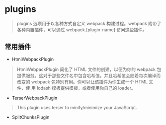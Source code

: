 # plugins

> plugins 选项用于以各种方式自定义 webpack 构建过程。webpack 附带了各种内置插件，可以通过 webpack.\[plugin-name\] 访问这些插件。

## 常用插件

- HtmlWebpackPlugin

> HtmlWebpackPlugin 简化了 HTML 文件的创建，以便为你的 webpack 包提供服务。这对于那些文件名中包含哈希值，并且哈希值会随着每次编译而改变的 webpack 包特别有用。你可以让该插件为你生成一个 HTML 文件，使  用 lodash 模板提供模板，或者使用你自己的 loader。

- TerserWebpackPlugin

> This plugin uses terser to minify/minimize your JavaScript.

- SplitChunksPlugin

> 